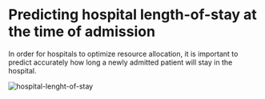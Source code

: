 
# Predicting hospital length-of-stay at the time of admission

In order for hospitals to optimize resource allocation, it is important to predict accurately how long a newly admitted patient will stay in the hospital.

![hospital-lenght-of-stay](https://github.com/bashoori/Data-Science-Projects/blob/master/hospital-length-of-stay/image/LengthofstayFINAL.jpg)
